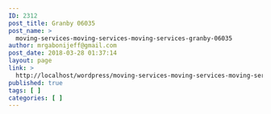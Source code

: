 ```yaml
---
ID: 2312
post_title: Granby 06035
post_name: >
  moving-services-moving-services-moving-services-granby-06035
author: mrgabonijeff@gmail.com
post_date: 2018-03-28 01:37:14
layout: page
link: >
  http://localhost/wordpress/moving-services-moving-services-moving-services-granby-06035/
published: true
tags: [ ]
categories: [ ]
---
```

